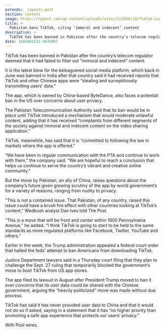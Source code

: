 ```yaml
--- 
extends: _layouts.post 
section: content 
image: https://nypost.com/wp-content/uploads/sites/2/2020/10/TikTok-Logo-1.jpg?quality=90&strip=all&w=1200 
title: > 
  Pakistan bans TikTok, citing ‘immoral and indecent’ content 
description: > 
  TikTok has been banned in Pakistan after the country’s telecom regulator deemed that it had failed to filter out “immoral and indecent” content.“This is not a contained issue.That Pakistan, of any country, raised this issue could have a brush fire effect with other countries looking at TikTok’s content,” Wedbush analyst Dan Ives told The Post.“This is a move that will be front and center within 1600 Pennsylvania Avenue,” he added.Justice Department lawyers said in a Thursday court filing that they plan to challenge the Sept. 27 ruling that temporarily blocked the government’s move to boot TikTok from US app stores. 
date: 1602401532.9676907 
--- 
```

TikTok has been banned in Pakistan after the country’s telecom regulator deemed that it had failed to filter out “immoral and indecent” content.

It is the latest blow for the beleaguered social media platform, which back in June was banned in India after that country said it had received reports that TikTok and other Chinese apps were “stealing and surreptitiously transmitting users’ data.”

The app, which is owned by China-based ByteDance, also faces a potential ban in the US over concerns about user privacy.

The Pakistan Telecommunication Authority said that its ban would be in place until TikTok introduced a mechanism that would moderate unlawful content, adding that it has received “complaints from different segments of the society against immoral and indecent content on the video sharing application.”

TikTok, meanwhile, has said that it is “committed to following the law in markets where the app is offered.”

“We have been in regular communication with the PTA and continue to work with them,” the company said. “We are hopeful to reach a conclusion that helps us continue to serve the country’s vibrant and creative online community.”

But the move by Pakistan, an ally of China, raises questions about the company’s future given growing scrutiny of the app by world government’s for a variety of reasons, ranging from nudity to privacy.

“This is not a contained issue. That Pakistan, of any country, raised this issue could have a brush fire effect with other countries looking at TikTok’s content,” Wedbush analyst Dan Ives told The Post.

“This is a move that will be front and center within 1600 Pennsylvania Avenue,” he added. “I think TikTok is going to start to be held to the same standards as more regulated platforms like Facebook, Twitter, YouTube and others.”

Earlier in the week, the Trump administration appealed a federal court order that halted the feds’ attempt to ban Americans from downloading TikTok.

Justice Department lawyers said in a Thursday court filing that they plan to challenge the Sept. 27 ruling that temporarily blocked the government’s move to boot TikTok from US app stores.

The app filed its lawsuit in August after President Trump moved to ban it over concerns that its user data could be shared with the Chinese government, arguing the “heavily politicized” move was made without due process.

TikTok has said it has never provided user data to China and that it would not do so if asked, saying in a statement that it has “no higher priority than promoting a safe app experience that protects our users’ privacy.”

With Post wires.